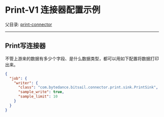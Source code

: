 # Print-V1 连接器配置示例

父目录: [print-connector](./print-v1.md)

-----

## Print写连接器

不管上游来的数据有多少个字段、是什么数据类型，都可以用如下配置将数据打印出来。

```json
{
  "job": {
    "writer": {
      "class": "com.bytedance.bitsail.connector.print.sink.PrintSink",
      "sample_write": true,
      "sample_limit": 10
    }
  }
}
```